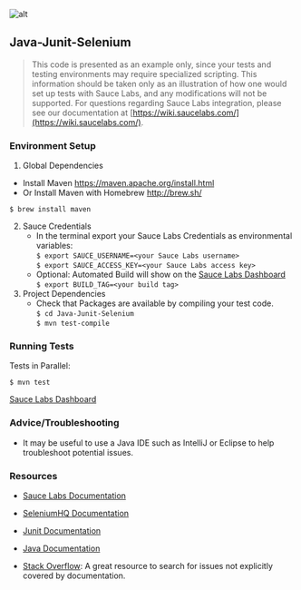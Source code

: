 ![alt](https://saucelabs.com/images/sauce-labs-logo.png)

## Java-Junit-Selenium

>This code is presented as an example only, since your tests and testing environments may require specialized scripting. This information should be taken only as an
>illustration of how one would set up tests with Sauce Labs, and any modifications will not be supported. For questions regarding Sauce Labs integration, please see 
>our documentation at [https://wiki.saucelabs.com/](https://wiki.saucelabs.com/).

### Environment Setup

1. Global Dependencies
* Install Maven
    https://maven.apache.org/install.html
* Or Install Maven with Homebrew
    http://brew.sh/ <br>
```
$ brew install maven
```
   
2. Sauce Credentials
    * In the terminal export your Sauce Labs Credentials as environmental variables: <br>
```$ export SAUCE_USERNAME=<your Sauce Labs username>``` <br>
```$ export SAUCE_ACCESS_KEY=<your Sauce Labs access key>```
    * Optional: Automated Build will show on the [Sauce Labs Dashboard]((https://saucelabs.com/beta/dashboard/))<br>
```$ export BUILD_TAG=<your build tag>```    
3. Project Dependencies
	* Check that Packages are available by compiling your test code.<br>
```	$ cd Java-Junit-Selenium ```<br>
``` $ mvn test-compile ```

### Running Tests
Tests in Parallel:<br>
```
$ mvn test
```

[Sauce Labs Dashboard](https://saucelabs.com/beta/dashboard/)

### Advice/Troubleshooting
* It may be useful to use a Java IDE such as IntelliJ or Eclipse to help troubleshoot potential issues. 

### Resources
* [Sauce Labs Documentation](https://wiki.saucelabs.com/)

* [SeleniumHQ Documentation](http://www.seleniumhq.org/docs/)

* [Junit Documentation](http://junit.org/javadoc/latest/index.html)

* [Java Documentation](https://docs.oracle.com/javase/7/docs/api/)

* [Stack Overflow](http://stackoverflow.com/): A great resource to search for issues not explicitly covered by documentation.
